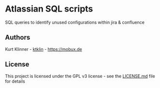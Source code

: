 # Atlassian SQL scripts

SQL queries to identify unused configurations within jira & confluence

## Authors

Kurt Klinner - [ktklin](https://github.com/ktklin) - https://mobux.de

## License

This project is licensed under the GPL v3 license - see the [LICENSE.md](LICENSE.md) file for details
